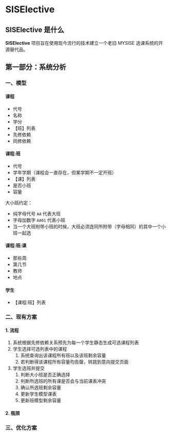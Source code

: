 SISElective
===========

## SISElective 是什么

**SISElective** 项目旨在使用现今流行的技术建立一个老旧 MYSISE 选课系统的开源替代品。


## 第一部分：系统分析

### 一、模型

#### 课程

* 代号
* 名称
* 学分
* 【班】列表
* 先修依赖
* 同修依赖

#### 课程:班

* 代号
* 学年学期（课程会一直存在，但某学期不一定开班）
* 【课】列表
* 是否小班
* 容量

大小班约定：

* 纯字母代号 `AA` 代表大班
* 字母加数字 `AA01` 代表小班
* 当一个大班附带小班的时候，大班必须连同所附带（字母相同）的其中一个小班一起选

#### 课程:班:课

* 那些周
* 第几节
* 教师
* 地点

#### 学生

* 【课程:班】列表


### 二、现有方案

#### 1. 流程

1. 系统根据先修依赖关系预先为每一个学生静态生成可选课程列表
2. 学生选择可选列表中的课程
    1. 系统查询出该课程所有班以及该班剩余容量
    2. 若判断得该课程所有容量均告罄，转跳到意向提交页面
3. 学生选班并提交
    1. 判断大小班是否正确选择
    2. 判断所选班的所有课是否会与当前课表冲突
    3. 确认所选班剩余容量
    4. 更新学生模型课表
    5. 更新班模型剩余容量

#### 2. 瓶颈


### 三、优化方案
